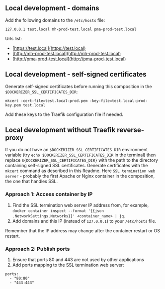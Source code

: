 ## Local development - domains ##

Add the following domains to the `/etc/hosts` file:

```shell
127.0.0.1 test.local mh-prod-test.local pma-prod-test.local
```

Urls list:
- [https://test.local](https://test.local) 
- [http://mh-prod-test.local](http://mh-prod-test.local) 
- [http://pma-prod-test.local](http://pma-prod-test.local)


## Local development - self-signed certificates ##

Generate self-signed certificates before running this composition in the `$DOCKERIZER_SSL_CERTIFICATES_DIR`:

```shell
mkcert -cert-file=test.local-prod.pem -key-file=test.local-prod-key.pem test.local
```

Add these keys to the Traefik configuration file if needed.


## Local development without Traefik reverse-proxy ##

If you do not have an `$DOCKERIZER_SSL_CERTIFICATES_DIR` environment variable (try `echo $DOCKERIZER_SSL_CERTIFICATES_DIR` in the terminal) then replace `${DOCKERIZER_SSL_CERTIFICATES_DIR}` with the path to the directory containing self-signed SSL certificates.
Generate certificates with the `mkcert` command as described in this Readme.
Here `SSL termination web server` - probably the first Apache or Nginx container in the composition, the one that handles SSL.

### Approach 1: Access container by IP ###

1. Find the SSL termination web server IP address from, for example, `docker container inspect --format '{{json .NetworkSettings.Networks}}' <container_name> | jq`.
2. Add domains and this IP (instead of `127.0.0.1`) to your `/etc/hosts` file.

Remember that the IP address may change after the container restart or OS restart.

### Approach 2: Publish ports ###

1. Ensure that ports 80 and 443 are not used by other applications
2. Add ports mapping to the SSL termination web server:
```
ports:
  - "80:80"
  - "443:443"
```
